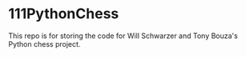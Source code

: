 # 111PythonChess
This repo is for storing the code for Will Schwarzer and Tony Bouza's Python chess project.
